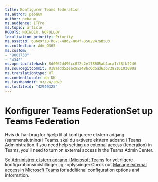 ```yaml
---
title: Konfigurer Teams Federation
ms.author: pebaum
author: pebaum
ms.audience: ITPro
ms.topic: article
ROBOTS: NOINDEX, NOFOLLOW
localization_priority: Priority
ms.assetid: 686e8f18-b871-4dd2-864f-8562947ab583
ms.collection: Adm_O365
ms.custom:
- "9001733"
- "4340"
ms.openlocfilehash: 8d00f2d496cc022c2e178585ab4aca1c38fb2246
ms.sourcegitcommit: 018aadd53eac92248bc6d5ad63b739216103090a
ms.translationtype: HT
ms.contentlocale: da-DK
ms.lasthandoff: 03/24/2020
ms.locfileid: "42940325"
---
```

# <a name="set-up-teams-federation"></a><span data-ttu-id="cac2a-102">Konfigurer Teams Federation</span><span class="sxs-lookup"><span data-stu-id="cac2a-102">Set up Teams Federation</span></span>

<span data-ttu-id="cac2a-103">Hvis du har brug for hjælp til at konfigurere ekstern adgang (sammenslutning) i Teams, skal du aktivere ekstern adgang i Teams Administration.</span><span class="sxs-lookup"><span data-stu-id="cac2a-103">If you need help setting up external access (federation) in Teams, you'll need to turn on external access in the Teams Admin Center.</span></span>

<span data-ttu-id="cac2a-104">Se [Administrer ekstern adgang i Microsoft Teams](https://docs.microsoft.com/microsoftteams/manage-external-access) for yderligere konfigurationsindstillinger og -oplysninger.</span><span class="sxs-lookup"><span data-stu-id="cac2a-104">Check out [Manage external access in Microsoft Teams](https://docs.microsoft.com/microsoftteams/manage-external-access) for additional configuration options and information.</span></span>
